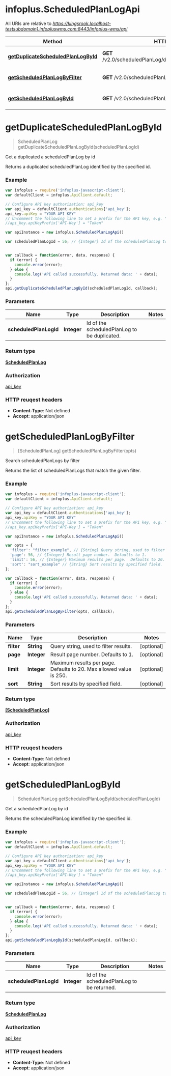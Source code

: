 # infoplus.ScheduledPlanLogApi

All URIs are relative to *https://kingsrook.localhost-testsubdomain1.infopluswms.com:8443/infoplus-wms/api*

Method | HTTP request | Description
------------- | ------------- | -------------
[**getDuplicateScheduledPlanLogById**](ScheduledPlanLogApi.md#getDuplicateScheduledPlanLogById) | **GET** /v2.0/scheduledPlanLog/duplicate/{scheduledPlanLogId} | Get a duplicated a scheduledPlanLog by id
[**getScheduledPlanLogByFilter**](ScheduledPlanLogApi.md#getScheduledPlanLogByFilter) | **GET** /v2.0/scheduledPlanLog/search | Search scheduledPlanLogs by filter
[**getScheduledPlanLogById**](ScheduledPlanLogApi.md#getScheduledPlanLogById) | **GET** /v2.0/scheduledPlanLog/{scheduledPlanLogId} | Get a scheduledPlanLog by id


<a name="getDuplicateScheduledPlanLogById"></a>
# **getDuplicateScheduledPlanLogById**
> ScheduledPlanLog getDuplicateScheduledPlanLogById(scheduledPlanLogId)

Get a duplicated a scheduledPlanLog by id

Returns a duplicated scheduledPlanLog identified by the specified id.

### Example
```javascript
var infoplus = require('infoplus-javascript-client');
var defaultClient = infoplus.ApiClient.default;

// Configure API key authorization: api_key
var api_key = defaultClient.authentications['api_key'];
api_key.apiKey = "YOUR API KEY"
// Uncomment the following line to set a prefix for the API key, e.g. "Token" (defaults to null)
//api_key.apiKeyPrefix['API-Key'] = "Token"

var apiInstance = new infoplus.ScheduledPlanLogApi()

var scheduledPlanLogId = 56; // {Integer} Id of the scheduledPlanLog to be duplicated.


var callback = function(error, data, response) {
  if (error) {
    console.error(error);
  } else {
    console.log('API called successfully. Returned data: ' + data);
  }
};
api.getDuplicateScheduledPlanLogById(scheduledPlanLogId, callback);
```

### Parameters

Name | Type | Description  | Notes
------------- | ------------- | ------------- | -------------
 **scheduledPlanLogId** | **Integer**| Id of the scheduledPlanLog to be duplicated. | 

### Return type

[**ScheduledPlanLog**](ScheduledPlanLog.md)

### Authorization

[api_key](../README.md#api_key)

### HTTP reuqest headers

 - **Content-Type**: Not defined
 - **Accept**: application/json

<a name="getScheduledPlanLogByFilter"></a>
# **getScheduledPlanLogByFilter**
> [ScheduledPlanLog] getScheduledPlanLogByFilter(opts)

Search scheduledPlanLogs by filter

Returns the list of scheduledPlanLogs that match the given filter.

### Example
```javascript
var infoplus = require('infoplus-javascript-client');
var defaultClient = infoplus.ApiClient.default;

// Configure API key authorization: api_key
var api_key = defaultClient.authentications['api_key'];
api_key.apiKey = "YOUR API KEY"
// Uncomment the following line to set a prefix for the API key, e.g. "Token" (defaults to null)
//api_key.apiKeyPrefix['API-Key'] = "Token"

var apiInstance = new infoplus.ScheduledPlanLogApi()

var opts = { 
  'filter': "filter_example", // {String} Query string, used to filter results.
  'page': 56, // {Integer} Result page number.  Defaults to 1.
  'limit': 56, // {Integer} Maximum results per page.  Defaults to 20.  Max allowed value is 250.
  'sort': "sort_example" // {String} Sort results by specified field.
};

var callback = function(error, data, response) {
  if (error) {
    console.error(error);
  } else {
    console.log('API called successfully. Returned data: ' + data);
  }
};
api.getScheduledPlanLogByFilter(opts, callback);
```

### Parameters

Name | Type | Description  | Notes
------------- | ------------- | ------------- | -------------
 **filter** | **String**| Query string, used to filter results. | [optional] 
 **page** | **Integer**| Result page number.  Defaults to 1. | [optional] 
 **limit** | **Integer**| Maximum results per page.  Defaults to 20.  Max allowed value is 250. | [optional] 
 **sort** | **String**| Sort results by specified field. | [optional] 

### Return type

[**[ScheduledPlanLog]**](ScheduledPlanLog.md)

### Authorization

[api_key](../README.md#api_key)

### HTTP reuqest headers

 - **Content-Type**: Not defined
 - **Accept**: application/json

<a name="getScheduledPlanLogById"></a>
# **getScheduledPlanLogById**
> ScheduledPlanLog getScheduledPlanLogById(scheduledPlanLogId)

Get a scheduledPlanLog by id

Returns the scheduledPlanLog identified by the specified id.

### Example
```javascript
var infoplus = require('infoplus-javascript-client');
var defaultClient = infoplus.ApiClient.default;

// Configure API key authorization: api_key
var api_key = defaultClient.authentications['api_key'];
api_key.apiKey = "YOUR API KEY"
// Uncomment the following line to set a prefix for the API key, e.g. "Token" (defaults to null)
//api_key.apiKeyPrefix['API-Key'] = "Token"

var apiInstance = new infoplus.ScheduledPlanLogApi()

var scheduledPlanLogId = 56; // {Integer} Id of the scheduledPlanLog to be returned.


var callback = function(error, data, response) {
  if (error) {
    console.error(error);
  } else {
    console.log('API called successfully. Returned data: ' + data);
  }
};
api.getScheduledPlanLogById(scheduledPlanLogId, callback);
```

### Parameters

Name | Type | Description  | Notes
------------- | ------------- | ------------- | -------------
 **scheduledPlanLogId** | **Integer**| Id of the scheduledPlanLog to be returned. | 

### Return type

[**ScheduledPlanLog**](ScheduledPlanLog.md)

### Authorization

[api_key](../README.md#api_key)

### HTTP reuqest headers

 - **Content-Type**: Not defined
 - **Accept**: application/json

